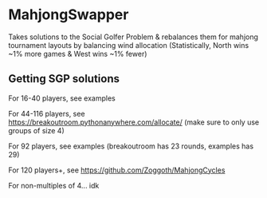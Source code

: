 # MahjongSwapper
Takes solutions to the Social Golfer Problem & rebalances them for mahjong tournament layouts by balancing wind allocation (Statistically, North wins ~1% more games & West wins ~1% fewer)

## Getting SGP solutions
For 16-40 players, see examples

For 44-116 players, see https://breakoutroom.pythonanywhere.com/allocate/ (make sure to only use groups of size 4)

For 92 players, see examples (breakoutroom has 23 rounds, examples has 29)

For 120 players+, see https://github.com/Zoggoth/MahjongCycles

For non-multiples of 4... idk